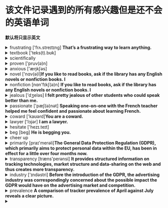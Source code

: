 # 该文件记录遇到的所有感兴趣但是还不会的英语单词

**默认将只显示英文**

<details>
  <summary>frustrating ['frʌ.streɪtɪnɡ] <strong>That’s a frustrating way to learn anything. </strong></summary>
  * adj.令人懊恼的；令人沮丧的 <br />
  * v.“frustrate”的现在分词
</details>

<details>
  <summary>
    textbook ['teks(t).bʊk]
  </summary>
  * na.教科书
</details>

<details>
  <summary>
    scientifically
  </summary>
  * adv.按科学方法
</details>

<details>
  <summary>proven  ['pruv(ə)n]</summary>
  * adj.被证明的；已证实的
</details>

<details>
  <summary>
    anxious  ['æŋkʃəs]
  </summary>
  * adj.焦虑；渴望；担心；忧虑
</details>

<details>
  <summary>
    novel  ['nɑv(ə)l]<strong>If you like to read books, ask if the library has any English novels or nonfiction books. I</strong>
  </summary>
  * adj.新的；新奇的 <br />
  * n.(长篇)小说；【法】新法
</details>

<details>
  <summary>
    nonfiction  [nɑn'fɪkʃ(ə)n] <strong>If you like to read books, ask if the library has any English novels or nonfiction books. I</strong>
  </summary>
  n.非小说类文学作品
</details>

<details>
  <summary>
    jealous ['dʒeləs] <strong> I felt pretty jealous
of other students who could speak better than me.</strong>
  </summary>
  * adj.吃醋的；妒忌的；妒羡的；忌妒的
</details>

<details>
  <summary>
    passionate ['pæʃ(ə)nət] <strong>Speaking one-on-one with the French teacher helped me feel confident and
passionate about learning French.</strong>
  </summary>
  * adj.拥有（或表现出）强烈性爱的；情意绵绵的；怒不可遏的；热诚的
</details>

<details>
  <summary>
    coward  ['kaʊərd]<strong>You are a coward.</strong>
  </summary>
  * n.懦夫；胆小鬼；胆怯者
  * adj.〈诗〉怯懦的；【纹章】夹着尾巴的
</details>

<details>
  <summary>
    lawyer ['lɔjər] <strong>I am a lawyer.</strong>
  </summary>
  1. n.律师
</details>

<details>
  <summary>
    hesitate ['hezɪ.teɪt] <strong></strong>
  </summary>
  * v.（对某事）犹豫；顾虑；疑虑
</details>

<details>
  <summary>
    beg [beɡ] <strong>He is begging you.</strong>
  </summary>
  * v.乞求；讨饭；请(原谅)；请(允许)
</details>

<details>
  <summary>
    cheer up <strong></strong>
  </summary>
  * v.鼓舞；振作一点
</details>

<details>
  <summary>
    primarily [praɪ'merəli]<strong>The General Data Protection Regulation (GDPR), which primarily aims to protect personal data within the EU, has been in effect for a little over four months now. </strong>
  </summary>
  * adv.主要地；根本地
</details>

<details>
  <summary>
    transparency [træns'perənsi] <strong>It provides structured information on tracking technologies, market structure and data-sharing on the web and thus creates more transparency.</strong>
  </summary>
  * n.透明度；透明性；幻灯片；透明正片
</details>

<details>
  <summary>
    industry ['ɪndəstri] <strong>Before the introduction of the GDPR, the advertising industry was correspondingly concerned about the possible impact the GDPR would have on the advertising market and competition.

</strong>
  </summary>
  * n.工业；行业；勤奋；生产制造
</details>

<details>
  <summary>
    prevalence <strong>A comparison of tracker prevalence of April against July reveals a clear picture.</strong>
  </summary>
  * n.流行；卓越
</details>

<details>
  <summary>
    <strong></strong>
  </summary>
</details>
